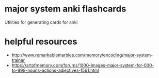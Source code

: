 # major system anki flashcards

Utilities for generating cards for anki

# helpful resources

* http://www.remarkablemarbles.com/memory/encoding/major-system-trainer
* https://artofmemory.com/forums/1000-images-major-system-for-000-to-999-nouns-actions-adjectives-1561.html



